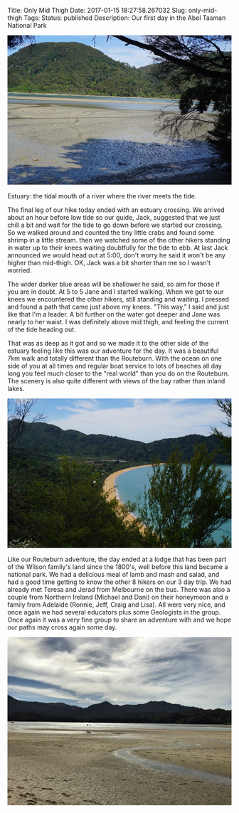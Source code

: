 Title: Only Mid Thigh
Date: 2017-01-15 18:27:58.267032
Slug: only-mid-thigh
Tags: 
Status: published
Description: Our first day in the Abel Tasman National Park

![Estuary](../images/NZ/estuary.jpg)

Estuary:  the tidal mouth of a river where the river meets the tide.  

The final leg of our hike today ended with an estuary crossing.  We arrived about an hour before low tide so our guide, Jack, suggested that we just chill a bit and wait for the tide to go down before we started our crossing.  So we walked around and counted the tiny little crabs and found some shrimp in a little stream.  then we watched some of the other hikers standing in water up to their knees waiting doubtfully for the tide to ebb.  At last Jack announced we would head out at 5:00, don't worry he said it won't be any higher than mid-thigh.  OK, Jack was a bit shorter than me so I wasn't worried.

The wider darker blue areas will be shallower he said, so aim for those if you are in doubt.   At 5 to 5 Jane and I started walking.  When we got to our knees we encountered the other hikers, still standing and waiting.  I pressed and found a path that came just above my knees.  "This way," I said and just like that I'm a leader.  A bit further on the water got deeper and Jane was nearly to her waist.  I was definitely above mid thigh, and feeling the current of the tide heading out.

That was as deep as it got and so we made it to the other side of the estuary feeling like this was our adventure for the day.  It was a beautiful 7km walk and totally different than the Routeburn.  With the ocean on one side of you at all times and regular boat service to lots of beaches all day long you feel much closer to the "real world" than you do on the Routeburn.  The scenery is also quite different with views of the bay rather than inland lakes.

![golden bay](../images/NZ/golden_bay.jpg)

Like our Routeburn adventure, the day ended at a lodge that has been part of the Wilson family's land since the 1800's, well before this land became a national park.  We had a delicious meal of lamb and mash and salad, and had a good time getting to know the other 8 hikers on our 3 day trip.  We had already met Teresa and Jerad from Melbourne on the bus.   There was also a couple from Northern Ireland (Michael and Dani) on their honeymoon and a family from Adelaide (Ronnie, Jeff, Craig and Lisa).  All were very nice, and once again we had several educators plus some Geologists in the group.  Once again it was a very fine group to share an adventure with and we hope our paths may cross again some day.

![crossing](../images/NZ/crossing.jpg)

